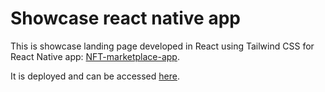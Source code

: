 # Showcase react native app

This is showcase landing page developed in React using Tailwind CSS for React Native app: [NFT-marketplace-app](https://github.com/vhasic/NFT-marketplace-app).

It is deployed and can be accessed [here](https://vhasic.github.io/NFT-marketplace-landing-page/).
